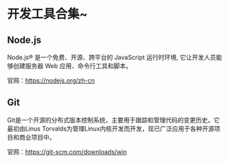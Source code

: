 # 开发工具合集~

## Node.js

Node.js® 是一个免费、开源、跨平台的 JavaScript 运行时环境, 它让开发人员能够创建服务器 Web 应用、命令行工具和脚本。

官网：https://nodejs.org/zh-cn

## Git

Git是一个开源的分布式版本控制系统，主要用于跟踪和管理代码的变更历史。它最初由Linus Torvalds为管理Linux内核开发而开发，现已广泛应用于各种开源项目和商业项目中。

官网：https://git-scm.com/downloads/win